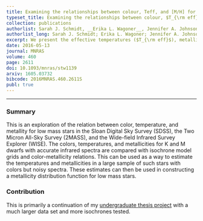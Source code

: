 ```yaml
---
title: Examining the relationships between colour, Teff, and [M/H] for APOGEE K and M dwarfs
typeset_title: Examining the relationships between colour, $T_{\rm eff}$, and [M/H] for APOGGE K and M dwarfs
collection: publications
authorlist: Sarah J. Schmidt, __Erika L. Wagoner__, Jennifer A. Johnson, _et al_
authorlist_long: Sarah J. Schmidt; Erika L. Wagoner; Jennifer A. Johnson; James R. A. Davenport; Keivan G. Stassun; Diogo Souto; Jian Ge
excerpt: We present the effective temperatures ($T_{\rm eff}$), metallicities, and colours in SDSS, 2MASS, and WISE filters, of a sample of 3834 late-K and early-M dwarfs selected from the Sloan Digital Sky Survey APOGEE spectroscopic survey ASPCAP catalog. We confirm that ASPCAP $T_{\rm eff}$ values between 3550 K$<T_{\rm eff}<$4200 K are accurate to $\sim$100 K compared to interferometric $T_{\rm eff}$ values. In that same $T_{\rm eff}$ range, ASPCAP metallicities are accurate to 0.18 dex between $-1.0<$[M/H]$<0.2$. For these cool dwarfs, nearly every colour is sensitive to both $T_{\rm eff}$ and metallicity. Notably, we find that $g-r$ is not a good indicator of metallicity for near-solar metallicity early-M dwarfs. We confirm that $J-K_S$ colour is strongly dependent on metallicity, and find that $W1-W2$ colour is a promising metallicity indicator. Comparison of the late-K and early-M dwarf colours, metallicities, and $T_{\rm eff}$ to those from three different model grids shows reasonable agreement in $r-z$ and $J-K_S$ colours, but poor agreement in $u-g$, $g-r$, and $W1-W2$. Comparison of the metallicities of the KM dwarf sample to those from previous colour-metallicity relations reveals a lack of consensus in photometric metallicity indicators for late-K and early-M dwarfs. We also present empirical relations for $T_{\rm eff}$ as a function of $r-z$ colour combined with either [M/H] or $W1-W2$ colour, and for [M/H] as a function of $r-z$ and $W1-W2$ colour. These relations yield $T_{\rm eff}$ to $\sim$100 K and [M/H] to $\sim$0.18 dex precision with colours alone, for $T_{\rm eff}$ in the range of 3550--4200 K and [M/H] in the range of $-$0.5--0.2.
date: 2016-05-13
journal: MNRAS
volume: 460
page: 2611
doi: 10.1093/mnras/stw1139
arxiv: 1605.03732
bibcode: 2016MNRAS.460.2611S
publ: true
---
```


*****

### Summary
This is an exploration of the relation between color, temperature, and metallity for low mass stars in the Sloan Digital Sky Survey (SDSS), the Two Micron All-Sky Survey (2MASS), and the Wide-field Infrared Survey Explorer (WISE). The colors, temperatures, and metallicities for K and M dwarfs with accurate infrared spectra are compared with isochrone model grids and color-metallicity relations. This can be used as a way to estimate the temperatures and metallicities in a large sample of such stars with colors but noisy spectra. These estimates can then be used in constructing a metallicity distribution function for low mass stars.

### Contribution
This is primarily a continuation of my [undergraduate thesis project](wagoner_2014) with a much larger data set and more isochrones tested.
